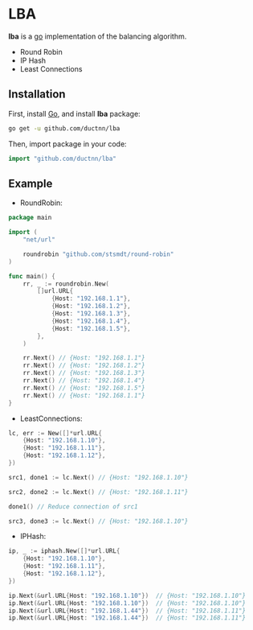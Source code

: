 # LBA

**lba** is a [go](https://go.dev/) implementation of the balancing algorithm.
- Round Robin
- IP Hash
- Least Connections

## Installation

First, install [Go](https://go.dev/doc/install), and install **lba** package:

```sh
go get -u github.com/ductnn/lba
```

Then, import package in your code:

```go
import "github.com/ductnn/lba"
```

## Example

- RoundRobin:

```go
package main

import (
	"net/url"

	roundrobin "github.com/stsmdt/round-robin"
)

func main() {
	rr, _ := roundrobin.New(
		[]url.URL{
			{Host: "192.168.1.1"},
			{Host: "192.168.1.2"},
			{Host: "192.168.1.3"},
			{Host: "192.168.1.4"},
			{Host: "192.168.1.5"},
		},
	)

	rr.Next() // {Host: "192.168.1.1"}
	rr.Next() // {Host: "192.168.1.2"}
	rr.Next() // {Host: "192.168.1.3"}
	rr.Next() // {Host: "192.168.1.4"}
	rr.Next() // {Host: "192.168.1.5"}
	rr.Next() // {Host: "192.168.1.1"}
}
```

- LeastConnections:

```go
lc, err := New([]*url.URL{
    {Host: "192.168.1.10"},
    {Host: "192.168.1.11"},
    {Host: "192.168.1.12"},
})

src1, done1 := lc.Next() // {Host: "192.168.1.10"}

src2, done2 := lc.Next() // {Host: "192.168.1.11"}

done1() // Reduce connection of src1

src3, done3 := lc.Next() // {Host: "192.168.1.10"}
```

- IPHash:

```go
ip, _ := iphash.New([]*url.URL{
    {Host: "192.168.1.10"},
    {Host: "192.168.1.11"},
    {Host: "192.168.1.12"},
})

ip.Next(&url.URL{Host: "192.168.1.10"})  // {Host: "192.168.1.10"}
ip.Next(&url.URL{Host: "192.168.1.10"})  // {Host: "192.168.1.10"}
ip.Next(&url.URL{Host: "192.168.1.44"})  // {Host: "192.168.1.11"}
ip.Next(&url.URL{Host: "192.168.1.44"})  // {Host: "192.168.1.11"}
```
